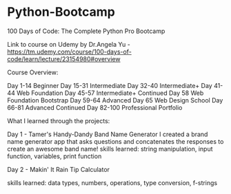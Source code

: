 # Python-Bootcamp
100 Days of Code: The Complete Python Pro Bootcamp

Link to course on Udemy by Dr.Angela Yu - https://tm.udemy.com/course/100-days-of-code/learn/lecture/23154980#overview

Course Overview:

Day 1-14 Beginner
Day 15-31 Intermediate
Day 32-40 Intermediate+
Day 41-44 Web Foundation
Day 45-57 Intermediate+ Continued
Day 58 Web Foundation Bootstrap
Day 59-64 Advanced
Day 65 Web Design School
Day 66-81 Advanced Continued
Day 82-100 Professional Portfolio

What I learned through the projects:

Day 1 - Tamer's Handy-Dandy Band Name Generator
I created a brand name generator app that asks questions and concatenates the responses to create an awesome band name!
skills learned: string manipulation, input function, variables, print function

Day 2 - Makin' It Rain Tip Calculator

skills learned: data types, numbers, operations, type conversion, f-strings
